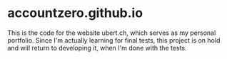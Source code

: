 # accountzero.github.io
This is the code for the website ubert.ch, which serves as my personal portfolio. Since I'm actually learning for final tests, this project is on hold and will return to developing it, when I'm done with the tests.
